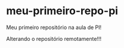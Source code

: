 # meu-primeiro-repo-pi
Meu primeiro repositório na aula de PI!

Alterando o repositório remotamente!!!
